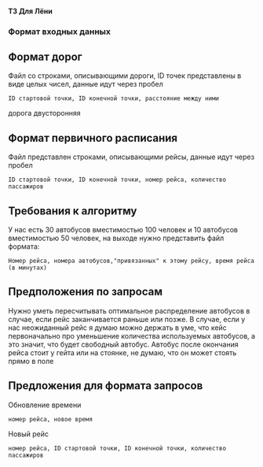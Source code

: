 #### ТЗ Для Лёни
### Формат входных данных
## Формат дорог
Файл со строками, описывающими дороги, ID точек представлены в виде целых чисел, данные идут через пробел

`ID стартовой точки, ID конечной точки, расстояние между ними`

дорога двусторонняя
## Формат первичного расписания
Файл представлен строками, описывающими рейсы, данные идут через пробел

`ID стартовой точки, ID конечной точки, номер рейса, количество пассажиров`
## Требования к алгоритму
У нас есть 30 автобусов вместимостью 100 человек и 10 автобусов вместимостью 50 человек, на выходе нужно представить файл формата:

`Номер рейса, номера автобусов,"привязанных" к этому рейсу, время рейса (в минутах)`

## Предположения по запросам
Нужно уметь пересчитывать оптимальное распределение автобусов в случае, если рейс заканчивается раньше или позже.
В случае, если у нас неожиданный рейс я думаю можно держать в уме, что кейс первоначально про уменьшение количества используемых автобусов, а это значит, что будет свободный автобус.
Автобус после окончания рейса стоит у гейта или на стоянке, не думаю, что он может стоять прямо в поле
## Предложения для формата запросов
Обновление времени

`номер рейса, новое время`

Новый рейс

`номер рейса, ID стартовой точки, ID конечной точки, количество пассажиров`